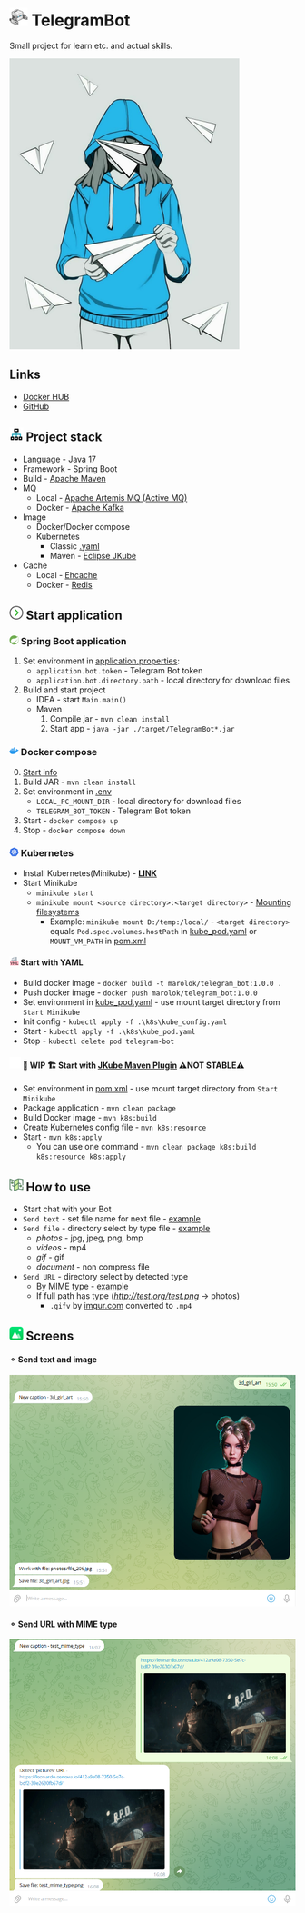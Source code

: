 # <img src="./src/main/resources/img/icon/bot.png" width="32"/> TelegramBot
Small project for learn etc. and actual skills.

<img src="./src/main/resources/img/telegram.jpg" width="" height="512" alt="Art by Olena Yemelianova"/>

## Links
* [Docker HUB](https://hub.docker.com/repository/docker/marolok/telegram_bot/general)
* [GitHub](https://github.com/PavelBocharov/TelegramBot)

## <img src="./src/main/resources/img/icon/roadmap.png" width="24"/> Project stack
- Language - Java 17
- Framework - Spring Boot
- Build - [Apache Maven](https://maven.apache.org/)
- MQ
  - Local - [Apache Artemis MQ (Active MQ)](https://activemq.apache.org/components/artemis/)
  - Docker - [Apache Kafka](https://kafka.apache.org/)
- Image
  - Docker/Docker compose
  - Kubernetes
    - Classic [.yaml](https://kubernetes.io/docs/home/)
    - Maven - [Eclipse JKube](https://www.eclipse.org/jkube/)
- Cache
  - Local - [Ehcache](https://www.ehcache.org/)
  - Docker - [Redis](https://redis.io/)

## <img src="./src/main/resources/img/icon/arrow-right.png" width="24"/> Start application
### <img src="./src/main/resources/img/icon/spring.png" width="16"/> Spring Boot application
1) Set environment in [application.properties](./src/main/resources/application.properties):
   - `application.bot.token` - Telegram Bot token
   - `application.bot.directory.path` - local directory for download files
2) Build and start project
   - IDEA - start `Main.main()`
   - Maven 
     1) Compile jar - `mvn clean install`
     2) Start app - `java -jar ./target/TelegramBot*.jar`

### <img src="./src/main/resources/img/icon/docker-icon.png" width="16"/> Docker compose
0) [Start info](https://www.baeldung.com/ops/docker-compose)
1) Build JAR - `mvn clean install`
2) Set environment in [.env](./.env)
    - `LOCAL_PC_MOUNT_DIR` - local directory for download files 
    - `TELEGRAM_BOT_TOKEN` - Telegram Bot token
2) Start - `docker compose up`
3) Stop - `docker compose down`

### <img src="./src/main/resources/img/icon/kubernetes.png" width="16"/> Kubernetes
* Install Kubernetes(Minikube) - **[LINK](https://kubernetes.io/ru/docs/setup/learning-environment/minikube/)**
* Start Minikube
  * `minikube start`
  * `minikube mount <source directory>:<target directory>` - [Mounting filesystems](https://minikube.sigs.k8s.io/docs/handbook/mount/)
    * Example: `minikube mount D:/temp:/local/` - `<target directory>` equals `Pod.spec.volumes.hostPath` in [kube_pod.yaml](./k8s/kube_pod.yaml) or `MOUNT_VM_PATH` in [pom.xml](./pom.xml)

#### <img src="./src/main/resources/img/icon/yaml.png" width="16"/> Start with YAML
* Build docker image - `docker build -t marolok/telegram_bot:1.0.0 .`
* Push docker image - `docker push marolok/telegram_bot:1.0.0`
* Set environment in [kube_pod.yaml](./k8s/kube_pod.yaml) - use mount target directory from `Start Minikube`
* Init config - `kubectl apply -f .\k8s\kube_config.yaml`
* Start - `kubectl apply -f .\k8s\kube_pod.yaml`
* Stop - `kubectl delete pod telegram-bot`

#### <img src="./src/main/resources/img/icon/jkube.png" width="20"/> 🚧 WIP 🏗️ Start with [JKube Maven Plugin](https://www.eclipse.org/jkube/) ⚠️NOT STABLE⚠️
* Set environment in [pom.xml](./pom.xml) - use mount target directory from `Start Minikube`
* Package application - `mvn clean package`
* Build Docker image - `mvn k8s:build`
* Create Kubernetes config file - `mvn k8s:resource`
* Start - `mvn k8s:apply`
  * You can use one command - `mvn clean package k8s:build k8s:resource k8s:apply`

## <img src="./src/main/resources/img/icon/direction.png" width="24"/> How to use
- Start chat with your Bot
- `Send text` - set file name for next file - [example](#-send-text-and-image)
- `Send file` - directory select by type file - [example](#-send-text-and-image)
  - _photos_ - jpg, jpeg, png, bmp
  - _videos_ - mp4
  - _gif_ - gif
  - _document_ -  non compress file
- `Send URL` - directory select by detected type
  - By MIME type - [example](#-send-url-with-mime-type)
  - If full path has type (_http://test.org/test.png_ -> photos)
    - `.gifv` by [imgur.com](https://imgur.com/) converted to `.mp4`

## <img src="./src/main/resources/img/icon/image.png" width="24"/> Screens
#### ⚬ Send text and image
<img alt="" src="./src/main/resources/img/screen_1.png" width="512"/>

#### ⚬ Send URL with MIME type
<img alt="" src="./src/main/resources/img/screen_2.png" width="512"/>
